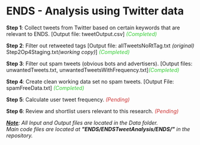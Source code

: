 # ENDS - Analysis using Twitter data

<b>Step 1</b>: Collect tweets from Twitter based on certain keywords that are relevant to ENDS. [Output file: tweetOutput.csv]<font color="#33cc33"><i> (Completed)</i></font><br />

<b>Step 2</b>: Filter out retweeted tags [Output file: allTweetsNoRtTag.txt <i>(original)</i> Step2Op4Staging.txt<i>(working copy)</i>]<font color="#33cc33"><i> (Completed)</i></font><br />

<b>Step 3</b>: Filter out spam tweets (obvious bots and advertisers). [Output files: unwantedTweets.txt, unwantedTweetsWithFrequency.txt]<font color="#33cc33"><i>(Completed)</i></font><br />

<b>Step 4</b>: Create clean working data set no spam tweets. [Output File: spamFreeData.txt]<font color="#33cc33"><i> (Completed)</i></font> <br />

<b>Step 5</b>: Calculate user tweet frequency. <font color="#cc3333"><i>(Pending)</i></font><br />

<b>Step 6</b>: Review and shortlist users relevant to this research. <font color="#cc3333"><i>(Pending)</i></font><br />

<b><i><u>Note</u></b>: All Input and Output files are located in the Data folder.	<br />
Main code files are located at <b>"ENDS/ENDSTweetAnalysis/ENDS/"</b> in the repository.
	
